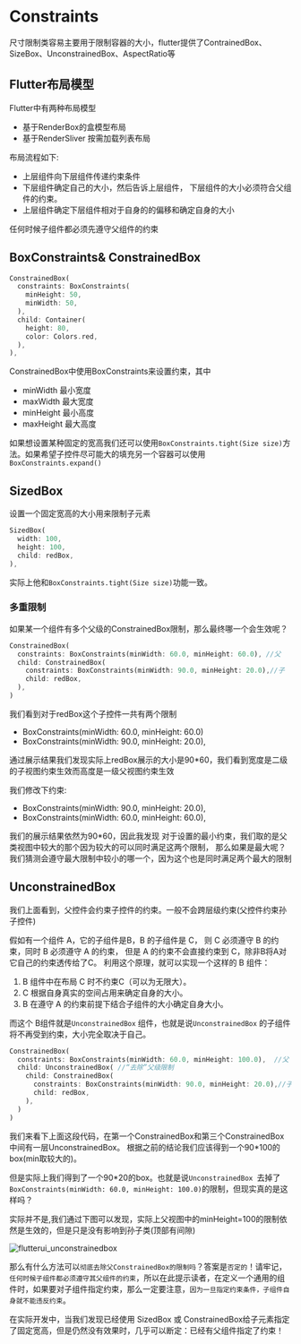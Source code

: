 # Constraints

尺寸限制类容易主要用于限制容器的大小，flutter提供了ContrainedBox、SizeBox、UnconstrainedBox、AspectRatio等

## Flutter布局模型

Flutter中有两种布局模型

- 基于RenderBox的盒模型布局
- 基于RenderSliver 按需加载列表布局

布局流程如下:
- 上层组件向下层组件传递约束条件
- 下层组件确定自己的大小，然后告诉上层组件， 下层组件的大小必须符合父组件的约束。
- 上层组件确定下层组件相对于自身的的偏移和确定自身的大小

任何时候子组件都必须先遵守父组件的约束


## BoxConstraints& ConstrainedBox

```dart
ConstrainedBox(
  constraints: BoxConstraints(
    minHeight: 50,
    minWidth: 50,
  ),
  child: Container(
    height: 80,
    color: Colors.red,
  ),
),
```

ConstrainedBox中使用BoxConstraints来设置约束，其中

- minWidth 最小宽度
- maxWidth 最大宽度
- minHeight 最小高度
- maxHeight 最大高度

如果想设置某种固定的宽高我们还可以使用`BoxConstraints.tight(Size size)`方法。如果希望子控件尽可能大的填充另一个容器可以使用 `BoxConstraints.expand()`

## SizedBox

设置一个固定宽高的大小用来限制子元素

```dart
SizedBox(
  width: 100,
  height: 100,
  child: redBox,
),
```
实际上他和`BoxConstraints.tight(Size size)`功能一致。

### 多重限制
如果某一个组件有多个父级的ConstrainedBox限制，那么最终哪一个会生效呢？

```dart
ConstrainedBox(
  constraints: BoxConstraints(minWidth: 60.0, minHeight: 60.0), //父
  child: ConstrainedBox(
    constraints: BoxConstraints(minWidth: 90.0, minHeight: 20.0),//子
    child: redBox,
  ),
)
```

我们看到对于redBox这个子控件一共有两个限制

- BoxConstraints(minWidth: 60.0, minHeight: 60.0)
- BoxConstraints(minWidth: 90.0, minHeight: 20.0),

通过展示结果我们发现实际上redBox展示的大小是90*60，我们看到宽度是二级的子视图约束生效而高度是一级父视图约束生效

我们修改下约束:

- BoxConstraints(minWidth: 90.0, minHeight: 20.0),
- BoxConstraints(minWidth: 60.0, minHeight: 60.0),

我们的展示结果依然为90*60，因此我发现
对于设置的最小约束，我们取的是父类视图中较大的那个因为较大的可以同时满足这两个限制，
那么如果是最大呢？
我们猜测会遵守最大限制中较小的哪一个，因为这个也是同时满足两个最大的限制

## UnconstrainedBox

我们上面看到，父控件会约束子控件的约束。一般不会跨层级约束(父控件约束孙子控件)

假如有一个组件 A，它的子组件是B，B 的子组件是 C，
则 C 必须遵守 B 的约束，同时 B 必须遵守 A 的约束，
但是 A 的约束不会直接约束到 C，除非B将A对它自己的约束透传给了C。
利用这个原理，就可以实现一个这样的 B 组件：

1. B 组件中在布局 C 时不约束C（可以为无限大）。
2. C 根据自身真实的空间占用来确定自身的大小。
3. B 在遵守 A 的约束前提下结合子组件的大小确定自身大小。


而这个 B组件就是`UnconstrainedBox` 组件，也就是说`UnconstrainedBox` 的子组件将不再受到约束，大小完全取决于自己。

```dart
ConstrainedBox(
  constraints: BoxConstraints(minWidth: 60.0, minHeight: 100.0),  //父
  child: UnconstrainedBox( //“去除”父级限制
    child: ConstrainedBox(
      constraints: BoxConstraints(minWidth: 90.0, minHeight: 20.0),//子
      child: redBox,
    ),
  )
)
```
我们来看下上面这段代码，在第一个ConstrainedBox和第三个ConstrainedBox中间有一层UnconstrainedBox。
根据之前的结论我们应该得到一个90*100的box(min取较大的)。

但是实际上我们得到了一个90*20的box。也就是说`UnconstrainedBox `去掉了`BoxConstraints(minWidth: 60.0, minHeight: 100.0)`的限制，但现实真的是这样吗？

实际并不是,我们通过下图可以发现，实际上父视图中的minHeight=100的限制依然是生效的，但是只是没有影响到孙子类(顶部有间隙)

![flutterui_unconstrainedbox]()

那么有什么方法可以`彻底去除父ConstrainedBox的限制吗`？答案是`否定的`！请牢记，`任何时候子组件都必须遵守其父组件的约束`，所以在此提示读者，在定义一个通用的组件时，如果要对子组件指定约束，那么一定要注意，`因为一旦指定约束条件，子组件自身就不能违反约束`。

在实际开发中，当我们发现已经使用 SizedBox 或 ConstrainedBox给子元素指定了固定宽高，但是仍然没有效果时，几乎可以断定：已经有父组件指定了约束！